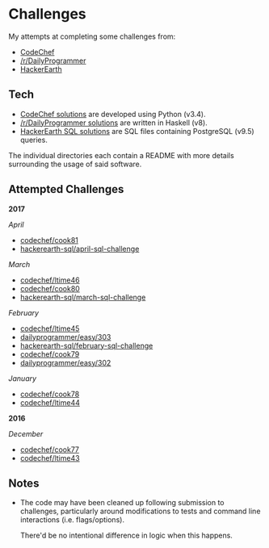 Challenges
==========

My attempts at completing some challenges from:

- [CodeChef](https://codechef.com)
- [/r/DailyProgrammer](https://reddit.com/r/dailyprogrammer)
- [HackerEarth](https://hackerearth.com)

## Tech

- [CodeChef solutions](https://github.com/bilalakil/challenges/tree/master/codechef)
  are developed using Python (v3.4).
- [/r/DailyProgrammer solutions](https://github.com/bilalakil/challenges/tree/master/dailyprogrammer)
  are written in Haskell (v8).
- [HackerEarth SQL solutions](https://github.com/bilalakil/challenges/tree/master/hackerearth-sql)
  are SQL files containing PostgreSQL (v9.5) queries.

The individual directories each contain a README
with more details surrounding the usage of said software.

## Attempted Challenges

**2017**

*April*

- [codechef/cook81](https://github.com/bilalakil/challenges/tree/master/codechef/cook81)
- [hackerearth-sql/april-sql-challenge](https://github.com/bilalakil/challenges/tree/master/hackerearth-sql/april-sql-challenge)

*March*

- [codechef/ltime46](https://github.com/bilalakil/challenges/tree/master/codechef/ltime46)
- [codechef/cook80](https://github.com/bilalakil/challenges/tree/master/codechef/cook80)
- [hackerearth-sql/march-sql-challenge](https://github.com/bilalakil/challenges/tree/master/hackerearth-sql/march-sql-challenge)

*February*

- [codechef/ltime45](https://github.com/bilalakil/challenges/tree/master/codechef/ltime45)
- [dailyprogrammer/easy/303](https://github.com/bilalakil/challenges/tree/master/dailyprogrammer/easy/303)
- [hackerearth-sql/february-sql-challenge](https://github.com/bilalakil/challenges/tree/master/hackerearth-sql/february-sql-challenge)
- [codechef/cook79](https://github.com/bilalakil/challenges/tree/master/codechef/cook79)
- [dailyprogrammer/easy/302](https://github.com/bilalakil/challenges/tree/master/dailyprogrammer/easy/302)

*January*

- [codechef/cook78](https://github.com/bilalakil/challenges/tree/master/codechef/cook78)
- [codechef/ltime44](https://github.com/bilalakil/challenges/tree/master/codechef/ltime44)

**2016**

*December*

- [codechef/cook77](https://github.com/bilalakil/challenges/tree/master/codechef/cook77)
- [codechef/ltime43](https://github.com/bilalakil/challenges/tree/master/codechef/ltime43)

## Notes

- The code may have been cleaned up following submission to challenges,
  particularly around modifications to tests
  and command line interactions (i.e. flags/options).

  There'd be no intentional difference in logic when this happens.

